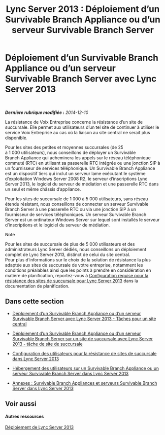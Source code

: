 ﻿---
title: 'Lync Server 2013 : Déploiement d’un Survivable Branch Appliance ou d’un serveur Survivable Branch Server'
TOCTitle: Déploiement d’un Survivable Branch Appliance ou d’un serveur Survivable Branch Server
ms:assetid: cb780c14-dc5f-41ba-8092-f20ae905bd16
ms:mtpsurl: https://technet.microsoft.com/fr-fr/library/Gg398849(v=OCS.15)
ms:contentKeyID: 49298835
ms.date: 05/20/2016
mtps_version: v=OCS.15
ms.translationtype: HT
---

# Déploiement d’un Survivable Branch Appliance ou d’un serveur Survivable Branch Server avec Lync Server 2013

 

_**Dernière rubrique modifiée :** 2014-12-10_

La résistance de Voix Entreprise concerne la résistance d’un site de succursale. Elle permet aux utilisateurs d’un tel site de continuer à utiliser le service Voix Entreprise au cas où la liaison au site central ne serait plus disponible.

Pour les sites des petites et moyennes succursales (de 25 à 1 000 utilisateurs), nous conseillons de déployer un Survivable Branch Appliance qui acheminera les appels sur le réseau téléphonique commuté (RTC) en utilisant sa passerelle RTC intégrée ou une jonction SIP à un fournisseur de services téléphonique. Un Survivable Branch Appliance est un dispositif tiers qui inclut un serveur lame exécutant le système d’exploitation Windows Server 2008 R2, le serveur d’inscriptions Lync Server 2013, le logiciel du serveur de médiation et une passerelle RTC dans un seul et même châssis d’appliance.

Pour les sites de succursale de 1 000 à 5 000 utilisateurs, sans réseau étendu résistant, nous conseillons de connecter un serveur Survivable Branch Server à une passerelle RTC ou via une jonction SIP à un fournisseur de services téléphoniques. Un serveur Survivable Branch Server est un ordinateur Windows Server sur lequel sont installés le serveur d’inscriptions et le logiciel du serveur de médiation.

> [!NOTE]  
> Pour les sites de succursale de plus de 5 000 utilisateurs et des administrateurs Lync Server dédiés, nous conseillons un déploiement complet de Lync Server 2013, distinct de celui du site central.<br />
Pour plus d’informations sur le choix de la solution de résistance la plus adaptée aux sites de succursale de votre entreprise, notamment les conditions préalables ainsi que les points à prendre en considération en matière de planification, reportez-vous à <a href="lync-server-2013-branch-site-resiliency-requirements.md">Configuration requise pour la résistance des sites de succursale pour Lync Server 2013</a> dans la documentation de planification.

## Dans cette section

  - [Déploiement d’un Survivable Branch Appliance ou d’un serveur Survivable Branch Server avec Lync Server 2013 - Tâches pour un site central](lync-server-2013-deploying-a-survivable-branch-appliance-or-server-central-site-tasks.md)

  - [Déploiement d’un Survivable Branch Appliance ou d’un serveur Survivable Branch Server sur un site de succursale avec Lync Server 2013 - tâche de site de succursale](lync-server-2013-deploy-a-survivable-branch-appliance-or-server-branch-site-task.md)

  - [Configuration des utilisateurs pour la résistance de sites de succursale dans Lync Server 2013](lync-server-2013-configuring-users-for-branch-site-resiliency.md)

  - [Hébergement des utilisateurs sur un Survivable Branch Appliance ou un serveur Survivable Branch Server dans Lync Server 2013](lync-server-2013-home-users-on-a-survivable-branch-appliance-or-server.md)

  - [Annexes : Survivable Branch Appliances et serveurs Survivable Branch Server dans Lync Server 2013](lync-server-2013-appendices-survivable-branch-appliances-and-servers.md)

## Voir aussi

#### Autres ressources

[Déploiement de Lync Server 2013](lync-server-2013-deploying-lync-server.md)

